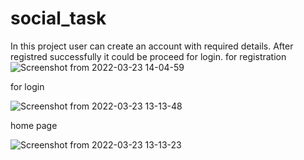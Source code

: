 # social_task

In this project user can create an account with required details. After registred successfully it could be proceed for login.
for registration
![Screenshot from 2022-03-23 14-04-59](https://user-images.githubusercontent.com/50620589/159657336-9b3937b2-5c19-4ebf-8296-55543faa46df.png)

for login 

![Screenshot from 2022-03-23 13-13-48](https://user-images.githubusercontent.com/50620589/159657441-9a9dcd1a-356f-47ed-ae36-a347adc18fc8.png)

home page

![Screenshot from 2022-03-23 13-13-23](https://user-images.githubusercontent.com/50620589/159657482-02926107-2dc1-43b9-988d-bc03e490a06c.png)
